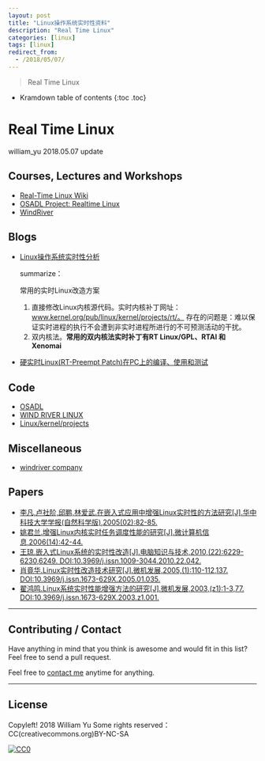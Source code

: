 ```yaml
---
layout: post
title: "Linux操作系统实时性资料"
description: "Real Time Linux"
categories: [linux]
tags: [linux]
redirect_from:
  - /2018/05/07/
---
```


> Real Time Linux

* Kramdown table of contents
{:toc .toc}
# Real Time Linux

william_yu 2018.05.07 update



## Courses, Lectures and Workshops

- [Real-Time Linux Wiki](https://rt.wiki.kernel.org/index.php/Main_Page)
- [OSADL Project: Realtime Linux](https://www.osadl.org/Realtime-Linux.projects-realtime-linux.0.html)
- [WindRiver](https://education.windriver.com/lmt/windriverlogin.login?site=windriver)

## Blogs

- [Linux操作系统实时性分析](https://blog.csdn.net/lu_embedded/article/details/53572620)

  summarize：

   常用的实时Linux改造方案

  1. 直接修改Linux内核源代码。实时内核补丁网址：www.kernel.org/pub/linux/kernel/projects/rt/。 存在的问题是：难以保证实时进程的执行不会遭到非实时进程所进行的不可预测活动的干扰。
  2. 双内核法。**常用的双内核法实时补丁有RT Linux/GPL、RTAI 和 Xenomai**

- [硬实时Linux(RT-Preempt Patch)在PC上的编译、使用和测试](https://blog.csdn.net/21cnbao/article/details/8038279)

## Code

- [OSADL](https://www.osadl.org/Downloads.downloads.0.html)
- [WIND RIVER LINUX](https://www.windriver.com/products/linux/)
- [Linux/kernel/projects](https://mirrors.edge.kernel.org/pub/linux/kernel/projects/rt/)

## Miscellaneous

- [windriver company](http://networking.ctocio.com.cn/NetInformation/249/7099749.shtml)

## Papers

- [李凡,卢社阶,邱鹏,林爱武.在嵌入式应用中增强Linux实时性的方法研究[J].华中科技大学学报(自然科学版),2005(02):82-85.](http://xueshu.baidu.com/s?wd=paperuri%3A%285193be83a561da2552de1b6ceb1bac64%29&filter=sc_long_sign&tn=SE_xueshusource_2kduw22v&sc_vurl=http%3A%2F%2Fkns.cnki.net%2FKCMS%2Fdetail%2Fdetail.aspx%3Ffilename%3Dhzlg200502027%26dbname%3DCJFD%26dbcode%3DCJFQ&ie=utf-8&sc_us=7393212673502560413) 
- [姚君兰.增强Linux内核实时任务调度性能的研究[J].微计算机信息,2006(14):42-44.](http://kns.cnki.net/KXReader/Detail?dbcode=CJFD&filename=SJSJ201803030&UID=WEEvREcwSlJHSldRa1Fhb09jSnZqRWxrTms0Smp6QlVWL2h1SlNzZExlaz0%3d%249A4hF_YAuvQ5obgVAqNKPCYcEjKensW4ggI8Fm4gTkoUKaID8j8gFw!!&autoLogin=0)
- [王琼.嵌入式Linux系统的实时性改造[J].电脑知识与技术,2010,(22):6229-6230,6249. DOI:10.3969/j.issn.1009-3044.2010.22.042.](http://f.wanfangdata.com.cn/www/%E5%B5%8C%E5%85%A5%E5%BC%8FLinux%E7%B3%BB%E7%BB%9F%E7%9A%84%E5%AE%9E%E6%97%B6%E6%80%A7%E6%94%B9%E9%80%A0.ashx?isread=true&type=perio&resourceId=dnzsyjs-itrzyksb201022042&resourceTitle=%25E5%25B5%258C%25E5%2585%25A5%25E5%25BC%258FLinux%25E7%25B3%25BB%25E7%25BB%259F%25E7%259A%2584%25E5%25AE%259E%25E6%2597%25B6%25E6%2580%25A7%25E6%2594%25B9%25E9%2580%25A0&transaction=%7B%22id%22%3Anull%2C%22transferOutAccountsStatus%22%3Anull%2C%22transaction%22%3A%7B%22id%22%3A%22993508021185286144%22%2C%22status%22%3A1%2C%22createDateTime%22%3Anull%2C%22payDateTime%22%3A1525705745394%2C%22authToken%22%3A%22TGT-4276648-gGXfWepd2TL4MXpfjE4Ga7sATJHYn0cWUJ4gRjM4IwVKDtcQzf-my.wanfangdata.com.cn%22%2C%22user%22%3A%7B%22accountType%22%3A%22Group%22%2C%22key%22%3A%22hzkjdx%22%7D%2C%22transferIn%22%3A%7B%22accountType%22%3A%22Income%22%2C%22key%22%3A%22PeriodicalFulltext%22%7D%2C%22transferOut%22%3A%7B%22GTimeLimit.hzkjdx%22%3A3.0%7D%2C%22turnover%22%3A3.0%2C%22productDetail%22%3A%22perio_dnzsyjs-itrzyksb201022042%22%2C%22productTitle%22%3Anull%2C%22userIP%22%3A%22222.20.36.27%22%2C%22organName%22%3Anull%2C%22memo%22%3Anull%2C%22webTransactionRequest%22%3Anull%2C%22signature%22%3A%22MLjzeP%2BC8zOnylUCatvN8alYrmw17FQruyl9fswTnHbLCl8m%2FXG2cmkOXu2RxRWJ%2Bh7pZn8asMur%5Cn9WKBgybfRjBZYvO%2BYJFSd%2BEBOrQQF0JhPVa9uCcgfWn5OeBAouFMQwZzZKWXZMXJNrGSycAn5%2BLL%5CnX%2B1MduxhE%2BoaLs5JCx8%3D%22%2C%22delete%22%3Afalse%7D%2C%22isCache%22%3Afalse%7D)
- [肖竟华.Linux实时性改造技术研究[J].微机发展,2005,(1):110-112,137. DOI:10.3969/j.issn.1673-629X.2005.01.035.](http://f.wanfangdata.com.cn/www/Linux%E5%AE%9E%E6%97%B6%E6%80%A7%E6%94%B9%E9%80%A0%E6%8A%80%E6%9C%AF%E7%A0%94%E7%A9%B6.ashx?isread=true&type=perio&resourceId=wjfz200501035&resourceTitle=Linux%25E5%25AE%259E%25E6%2597%25B6%25E6%2580%25A7%25E6%2594%25B9%25E9%2580%25A0%25E6%258A%2580%25E6%259C%25AF%25E7%25A0%2594%25E7%25A9%25B6&transaction=%7B%22id%22%3Anull%2C%22transferOutAccountsStatus%22%3Anull%2C%22transaction%22%3A%7B%22id%22%3A%22993508876621975552%22%2C%22status%22%3A1%2C%22createDateTime%22%3Anull%2C%22payDateTime%22%3A1525705949346%2C%22authToken%22%3A%22TGT-4276648-gGXfWepd2TL4MXpfjE4Ga7sATJHYn0cWUJ4gRjM4IwVKDtcQzf-my.wanfangdata.com.cn%22%2C%22user%22%3A%7B%22accountType%22%3A%22Group%22%2C%22key%22%3A%22hzkjdx%22%7D%2C%22transferIn%22%3A%7B%22accountType%22%3A%22Income%22%2C%22key%22%3A%22PeriodicalFulltext%22%7D%2C%22transferOut%22%3A%7B%22GTimeLimit.hzkjdx%22%3A3.0%7D%2C%22turnover%22%3A3.0%2C%22productDetail%22%3A%22perio_wjfz200501035%22%2C%22productTitle%22%3Anull%2C%22userIP%22%3A%22222.20.36.27%22%2C%22organName%22%3Anull%2C%22memo%22%3Anull%2C%22webTransactionRequest%22%3Anull%2C%22signature%22%3A%22VbfsaFR3GJS1q7o%2F0uGvjf8A%2Bzvp0JtfNoVm2F1Lqdq6eJTvPREVM1zb9sVQQS6GvEQHVdCTGvEN%5CnFzjk6NancWl6HS5NKg%2BG0rP8heD%2BiPPIv0sWx2O%2FE2XGc7Z6YbR2KCpUeNRtpHQJtFwNYM5%2BUGXA%5CnK178Xy%2FWq4AMG%2FSJdSg%3D%22%2C%22delete%22%3Afalse%7D%2C%22isCache%22%3Afalse%7D)
- [翟鸿鸣.Linux系统实时性能增强方法的研究[J].微机发展,2003,(z1):1-3,77. DOI:10.3969/j.issn.1673-629X.2003.z1.001.](http://f.wanfangdata.com.cn/www/Linux%E7%B3%BB%E7%BB%9F%E5%AE%9E%E6%97%B6%E6%80%A7%E8%83%BD%E5%A2%9E%E5%BC%BA%E6%96%B9%E6%B3%95%E7%9A%84%E7%A0%94%E7%A9%B6.ashx?isread=true&type=perio&resourceId=wjfz2003z1001&resourceTitle=Linux%25E7%25B3%25BB%25E7%25BB%259F%25E5%25AE%259E%25E6%2597%25B6%25E6%2580%25A7%25E8%2583%25BD%25E5%25A2%259E%25E5%25BC%25BA%25E6%2596%25B9%25E6%25B3%2595%25E7%259A%2584%25E7%25A0%2594%25E7%25A9%25B6&transaction=%7B%22id%22%3Anull%2C%22transferOutAccountsStatus%22%3Anull%2C%22transaction%22%3A%7B%22id%22%3A%22993509921863503872%22%2C%22status%22%3A1%2C%22createDateTime%22%3Anull%2C%22payDateTime%22%3A1525706198551%2C%22authToken%22%3A%22TGT-4276648-gGXfWepd2TL4MXpfjE4Ga7sATJHYn0cWUJ4gRjM4IwVKDtcQzf-my.wanfangdata.com.cn%22%2C%22user%22%3A%7B%22accountType%22%3A%22Group%22%2C%22key%22%3A%22hzkjdx%22%7D%2C%22transferIn%22%3A%7B%22accountType%22%3A%22Income%22%2C%22key%22%3A%22PeriodicalFulltext%22%7D%2C%22transferOut%22%3A%7B%22GTimeLimit.hzkjdx%22%3A3.0%7D%2C%22turnover%22%3A3.0%2C%22productDetail%22%3A%22perio_wjfz2003z1001%22%2C%22productTitle%22%3Anull%2C%22userIP%22%3A%22222.20.36.27%22%2C%22organName%22%3Anull%2C%22memo%22%3Anull%2C%22webTransactionRequest%22%3Anull%2C%22signature%22%3A%22N2cc1jGCKvpcBCHRTSXjz14o2nwLLyU0rwF2LO94xUsImFgOKwzvHKu8NpfKV%2B1BTTlZsi98%2BRRX%5CnsmCZOA3QFDpfJ2rNpf5RuzB%2Fn%2B7ufnHUEykXJ%2FvfzC4ncTJ%2FVhlpY5L4OzSLZNLAxJwxypnrUc6M%5Cnj9eYDHnaUX6NlHRPlf0%3D%22%2C%22delete%22%3Afalse%7D%2C%22isCache%22%3Afalse%7D)

----



## Contributing / Contact

Have anything in mind that you think is awesome and would fit in this list? Feel free to send a pull request.

Feel free to [contact me](mailto:windmillyucong@163.com) anytime for anything.

------



## License

Copyleft! 2018 William Yu
Some rights reserved：CC(creativecommons.org)BY-NC-SA

[![CC0](http://i.creativecommons.org/p/zero/1.0/88x31.png)](http://creativecommons.org/publicdomain/zero/1.0/)

